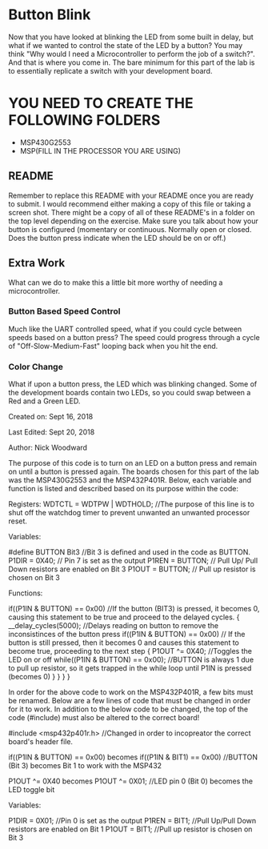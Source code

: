 # Button Blink
Now that you have looked at blinking the LED from some built in delay, but what if we wanted to control the state of the LED by a button? You may think "Why would I need a Microcontroller to perform the job of a switch?". And that is where you come in. The bare minimum for this part of the lab is to essentially replicate a switch with your development board.

# YOU NEED TO CREATE THE FOLLOWING FOLDERS
* MSP430G2553
* MSP(FILL IN THE PROCESSOR YOU ARE USING)

## README
Remember to replace this README with your README once you are ready to submit. I would recommend either making a copy of this file or taking a screen shot. There might be a copy of all of these README's in a folder on the top level depending on the exercise. Make sure you talk about how your button is configured (momentary or continuous. Normally open or closed. Does the button press indicate when the LED should be on or off.)

## Extra Work
What can we do to make this a little bit more worthy of needing a microcontroller.

### Button Based Speed Control
Much like the UART controlled speed, what if you could cycle between speeds based on a button press? The speed could progress through a cycle of "Off-Slow-Medium-Fast" looping back when you hit the end.

### Color Change
What if upon a button press, the LED which was blinking changed. Some of the development boards contain two LEDs, so you could swap between a Red and a Green LED.

Created on: Sept 16, 2018 

Last Edited: Sept 20, 2018 

Author: Nick Woodward

The purpose of this code is to turn on an LED on a button press and remain on until a button is pressed again. The boards chosen for this part of the lab was the MSP430G2553 and the MSP432P401R. Below, each variable and function is listed and described based on its purpose within the code:

Registers: 
WDTCTL = WDTPW | WDTHOLD; //The purpose of this line is to shut off the watchdog timer to prevent unwanted an unwanted processor reset.

Variables:

#define BUTTON Bit3 //Bit 3 is defined and used in the code as BUTTON.
  P1DIR = 0X40; // Pin 7 is set as the output
  P1REN = BUTTON; // Pull Up/ Pull Down resistors are enabled on Bit 3
  P1OUT = BUTTON; // Pull up resistor is chosen on Bit 3
  
  
  Functions:

  if((P1IN & BUTTON) == 0x00) //If the button (BIT3) is pressed, it becomes 0, causing this statement to be true and proceed to the delayed cycles.
  {
  __delay_cycles(5000); //Delays reading on button to remove the inconsistinces of the button press
  if((P1IN & BUTTON) == 0x00) // If the button is still pressed, then it becomes 0 and causes this statement to become true, proceeding to the next step
  {
  P1OUT ^= 0X40; //Toggles the LED on or off
  while((P1IN & BUTTON) == 0x00); //BUTTON is always 1 due to pull up resistor, so it gets trapped in the while loop until P1IN is pressed (becomes 0)
  }
  }
  }
 }
 
In order for the above code to work on the MSP432P401R, a few bits must be renamed. Below are a few lines of code that must be changed in order for it to work. In addition to the below code to be changed, the top of the code (#include) must also be altered to the correct board!

#include <msp432p401r.h> //Changed in order to incopreator the correct board's header file.
 
if((P1IN & BUTTON) == 0x00) becomes if((P1IN & BIT1) == 0x00) //BUTTON (Bit 3) becomes Bit 1 to work with the MSP432

P1OUT ^= 0X40 becomes P1OUT ^= 0X01; //LED pin 0 (Bit 0) becomes the LED toggle bit

Variables:

P1DIR = 0X01; //Pin 0 is set as the output
P1REN = BIT1; //Pull Up/Pull Down resistors are enabled on Bit 1
P1OUT = BIT1; //Pull up resistor is chosen on Bit 3
 
